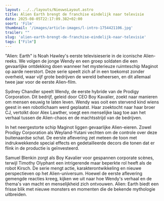 ```yaml
---
layout: ../../layouts/NieuwsLayout.astro
title: Alien Earth brengt de franchise eindelijk naar televisie
date: 2025-08-05T22:17:09.382+02:00
soort: 'Film'
thumbnail: '/images/article-images/l-intro-1754421106.jpg'
trailer: ""
slug: 'alien-earth-brengt-de-franchise-eindelijk-naar-televisie'
tags: ["Film"]
---
```


"Alien: Earth" is Noah Hawley's eerste televisieserie in de iconische
Alien-reeks. We volgen de jonge Wendy en een groep soldaten die een gevaarlijke
ontdekking doen wanneer het mysterieuze ruimteschip Maginot op aarde neerstort.
Deze serie speelt zich af in een toekomst zonder overheid, waar vijf grote
bedrijven de wereld beheersen, en dit allemaal twee jaar voor de eerste
Alien-film.

Sydney Chandler speelt Wendy, de eerste hybride van de Prodigy Corporation. Dit
bedrijf, geleid door CEO Boy Kavalier, zoekt naar manieren om mensen eeuwig te
laten leven. Wendy was ooit een stervend kind wiens geest in een robotlichaam
werd geplaatst. Haar zoektocht naar haar broer CJ, vertolkt door Alex Lawther,
voegt een menselijke laag toe aan het verhaal tussen de Alien-chaos en de
machtsstrijd van de bedrijven.

In het neergestorte schip Maginot liggen gevaarlijke Alien-eieren. Zowel Prodigy
Corporation als Weyland-Yutani vechten om de controle over deze buitenaardse
schat. De eerste aflevering zet meteen de toon met indrukwekkende special
effects en gedetailleerde decors die tonen dat er flink in de productie is
geïnvesteerd.

Samuel Blenkin zorgt als Boy Kavalier voor gespannen corporate scènes, terwijl
Timothy Olyphant een intrigerende maar beperkte rol heeft als de robot Kirsch.
De serie mengt actie, karakterontwikkeling en nieuwe perspectieven op het
Alien-universum. Hoewel de eerste aflevering gemengde reacties kreeg, kijken we
uit naar hoe Wendy's verhaal en de thema's van macht en menselijkheid zich
ontvouwen. Alien: Earth biedt een frisse blik met nieuwe monsters en momenten
die de bekende mythologie uitbreiden.